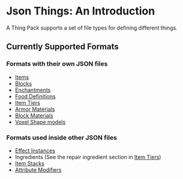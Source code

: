 # Json Things: An Introduction

A Thing Pack supports a set of file types for defining different things.

## Currently Supported Formats

### Formats with their own JSON files

* [Items](./formats/Items.md)
* [Blocks](./formats/Blocks.md)
* [Enchantments](.formats/Enchantments.md)
* [Food Definitions](./formats/Food.md)
* [Item Tiers](./formats/ItemTiers.md)
* [Armor Materials](./formats/ArmorMaterials.md)
* [Block Materials](./formats/BlockMaterials.md)
* [Voxel Shape models](./formats/VoxelShapes.md)

### Formats used inside other JSON files

* [Effect Instances](./formats/misc/EffectInstances.md)
* Ingredients (See the repair ingredient section in [Item Tiers](./formats/ItemTiers.md#repair_ingredient))
* [Item Stacks](./formats/misc/ItemStack.md)
* [Attribute Modifiers](./formats/misc/AttributeModifiers.md)
